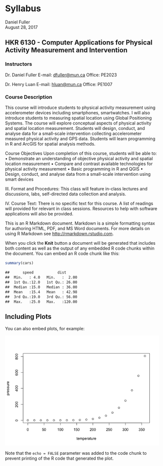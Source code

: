 # Syllabus
Daniel Fuller  
August 28, 2017  



## HKR 6130 - Computer Applications for Physical Activity Measurement and Intervention

### Instructors
Dr. Daniel Fuller
E-mail: dfuller@mun.ca
Office: PE2023

Dr.	Henry Luan
E-mail: hluan@mun.ca
Office: PE1007

### Course Description
This course will introduce students to physical activity measurement using accelerometer devices including smartphones, smartwatches. I will also introduce students to measuring spatial location using Global Positioning Systems. The course will explore conceptual aspects of physical activity and spatial location measurement. Students will design, conduct, and analyse data for a small-scale intervention collecting accelerometer measured physical activity and GPS data. Students will learn programming in R and ArcGIS for spatial analysis methods. 

Course Objectives
Upon completion of this course, students will be able to: 
•	Demonstrate an understanding of objective physical activity and spatial location measurement
•	Compare and contrast available technologies for physical activity measurement
•	Basic programming in R and QGIS
•	Design, conduct, and analyse data from a small-scale intervention using smart devices

III. Format and Procedures:
This class will feature in-class lectures and discussions, labs, self-directed data collection and analysis. 

IV. Course Text:
There is no specific text for this course. A list of readings will provided for relevant in class sessions. Resources to help with software applications will also be provided.


This is an R Markdown document. Markdown is a simple formatting syntax for authoring HTML, PDF, and MS Word documents. For more details on using R Markdown see <http://rmarkdown.rstudio.com>.

When you click the **Knit** button a document will be generated that includes both content as well as the output of any embedded R code chunks within the document. You can embed an R code chunk like this:


```r
summary(cars)
```

```
##      speed           dist       
##  Min.   : 4.0   Min.   :  2.00  
##  1st Qu.:12.0   1st Qu.: 26.00  
##  Median :15.0   Median : 36.00  
##  Mean   :15.4   Mean   : 42.98  
##  3rd Qu.:19.0   3rd Qu.: 56.00  
##  Max.   :25.0   Max.   :120.00
```

## Including Plots

You can also embed plots, for example:

![](syllabbus_files/figure-html/pressure-1.png)<!-- -->

Note that the `echo = FALSE` parameter was added to the code chunk to prevent printing of the R code that generated the plot.
